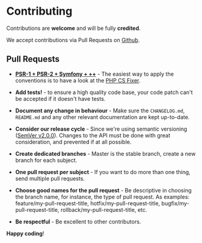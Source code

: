 # Contributing

Contributions are **welcome** and will be fully **credited**.

We accept contributions via Pull Requests on [Github](https://github.com//medunes/noise-symfony).

## Pull Requests

- **[PSR-1 + PSR-2 + Symfony + ++](https://github.com/medunes/noise-symfony/blob/master/.php_cs.dist)** - The easiest way to apply the conventions is to have a look at the [PHP CS Fixer](https://github.com/FriendsOfPHP/PHP-CS-Fixer#usage).

- **Add tests!** - to ensure a high quality code base, your code patch can't be accepted if it doesn't have tests.

- **Document any change in behaviour** - Make sure the `CHANGELOG.md`, `README.md` and any other relevant documentation are kept up-to-date.

- **Consider our release cycle** - Since we're using semantic versioning ([SemVer v2.0.0](http://semver.org/)). Changes to the API must be done with great consideration, and prevented if at all possible.

- **Create dedicated branches** - Master is the stable branch, create a new branch for each subject.

- **One pull request per subject** - If you want to do more than one thing, send multiple pull requests.

- **Choose good names for the pull request** - Be descriptive in choosing the branch name, for instance, the type of pull request. As examples: feature/my-pull-request-title, hotfix/my-pull-request-title, bugfix/my-pull-request-title, rollback/my-pull-request-title, etc.

- **Be respectful** - Be excellent to other contributors.

**Happy coding**!
